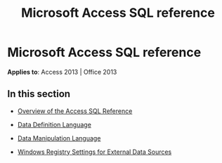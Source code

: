 ﻿---
title: Microsoft Access SQL reference
TOCTitle: Microsoft Access SQL reference
ms:assetid: 1a7e0990-f7d9-4da7-b44b-2daab77e95ec
ms:mtpsurl: https://msdn.microsoft.com/library/Dn123881(v=office.15)
ms:contentKeyID: 52071521
ms.date: 09/18/2015
mtps_version: v=office.15
---

# Microsoft Access SQL reference


**Applies to**: Access 2013 | Office 2013

## In this section

  - [Overview of the Access SQL Reference](overview-of-the-access-sql-reference.md)

  - [Data Definition Language](data-definition-language.md)

  - [Data Manipulation Language](data-manipulation-language.md)

  - [Windows Registry Settings for External Data Sources](windows-registry-settings-for-external-data-sources.md)

